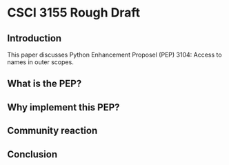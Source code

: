 # CSCI 3155 Rough Draft

## Introduction

This paper discusses Python Enhancement Proposel (PEP) 3104: Access to names in outer scopes.

## What is the PEP?

## Why implement this PEP?

## Community reaction

## Conclusion
